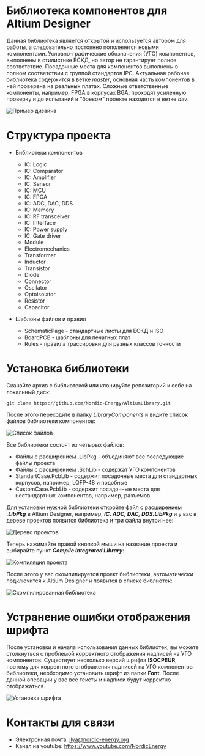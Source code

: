﻿# Библиотека компонентов для Altium Designer
Данная библиотека является открытой и используется автором для работы, а следовательно постоянно пополняется новыми компонентами. Условно-графические обозначения (УГО) компонентов, выполнены в стилистике ЕСКД, но автор не гарантирует полное соответствие. Посадочные места для компонентов выполнены в полном соответствии с группой стандартов IPC. Актуальная рабочая библиотека содержится в ветке *master*, основная часть компонентов в ней проверена на реальных платах. Сложные ответственные компоненты, например, FPGA в корпусах BGA, проходят усиленную проверку и до испытаний в "боевом" проекте находятся в ветке *dev*.

![Пример дизайна](https://habrastorage.org/webt/lv/_v/vo/lv_vvojmxbw4kgr854siiyvor2i.png)

# Структура проекта

* Библиотеки компонентов
    >
    * IC: Logic
    * IC: Comparator
    * IC: Amplifier
    * IC: Sensor
    * IC: MCU
    * IC: FPGA
    * IC: ADC, DAC, DDS
    * IC: Memory
    * IC: RF transceiver
    * IC: Interface
    * IC: Power supply
    * IC: Gate driver
    * Module
    * Electromechanics
    * Transformer
    * Inductor
    * Transistor
    * Diode
    * Connector
    * Oscilator
    * Optoisolator
    * Resistor
    * Capacitor

>

* Шаблоны файлов и правил
    >
    * SchematicPage - стандартные листы для ЕСКД и ISO
    * BoardPCB - шаблоны для печатных плат
    * Rules - правила трассировки для разных классов точности

# Установка библиотеки

Скачайте архив с библиотекой или клонируйте репозиторий к себе на локальный диск:
```
git clone https://github.com/Nordic-Energy/AltiumLibrary.git
```
После этого переходите в папку *LibraryComponents* и видите список файлов библиотеки компонентов:

![Список файлов](https://habrastorage.org/webt/gq/yi/lp/gqyilpiaiied2tomg-plan0nslg.png)

Все библиотеки состоят из четырых файлов: 

* Файлы с расширением .LibPkg - объединяют все последующие файлы проекта
* Файлы с расширением .SchLib - содержат УГО компонентов
* StandartCase.PcbLib - содержит посадочные места для стандартных корпусов, например, LQFP-48 и подобные
* CustomCase.PcbLib - содержит посадочные места для нестандартных компонентов, например, разъемов

Для установки нужной библиотеки откройте файл с расширением ***.LibPkg*** в Altium Designer, например, ***IC. ADC, DAC, DDS.LibPkg*** и у вас в дереве проектов появится библиотека и три файла внутри нее:

![Дерево проектов](https://habrastorage.org/webt/qj/7q/ze/qj7qzea6pmnlmb7regqanuri0ri.png)

Теперь нажимайте правой кнопкой мыши на название проекта и выбирайте пункт ***Compile Integrated Library***:

![Компиляция проекта](https://habrastorage.org/webt/1p/at/nk/1patnk16twt8potkibvg7ey5-ao.png)

После этого у вас скомпилируется проект библиотеки, автоматически подключится к Altium Designer и появится в списке библиотек:

![Скомпилированная библиотека](https://habrastorage.org/webt/io/mk/pp/iomkppp4u4cur8o4izf2q-tpx6u.png)

# Устранение ошибки отображения шрифта

После установки и начала использования данных библиотек, вы можете столкнуться с проблемой корректного отображения надписей на УГО компонентов. Существует несколько версий шрифта **ISOCPEUR**, поэтому для корректного отображения надписей на УГО компонентов библиотеки, необходимо установить шрифт из папки **Font**. После данной операции у вас все тексты и надписи будут корректно отображаться.

>

![Установка шрифта](https://habrastorage.org/webt/qf/rh/5f/qfrh5fs5psps2wzqnzgrwbppxxa.png)

# Контакты для связи
* Электронная почта: ilya@nordic-energy.org
* Канал на youtube: https://www.youtube.com/NordicEnergy




